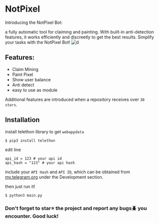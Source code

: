 # NotPixel
Introducing the NotPixel Bot: 

a fully automatic tool for claiming and painting. With built-in anti-detection features, it works efficiently and discreetly to get the best results. Simplify your tasks with the NotPixel Bot!
![d](https://github.com/aDarkDev/NotPixel/blob/3478a347a2783afbe5faff49672c4bead56d9907/shot.png)

## Features:
* Claim Mining
* Paint Pixel
* Show user balance
* Anti detect
* easy to use as module

Additional features are introduced when a repository receives over `30 stars`.

## Installation

install telethon library to get `webappdata`
```bash
$ pip3 install telethon
```

edit line 
```python3
api_id = 123 # your api id
api_hash = "123" # your api hash
```
include your `API Hash` and `API ID`, which can be obtained from [my.telegram.org](https://my.telegram.org) under the Development section.

then just run it!
```bash
$ python3 main.py
```

### Don't forget to star⭐️ the project and report any bugs🪲 you encounter. Good luck!
